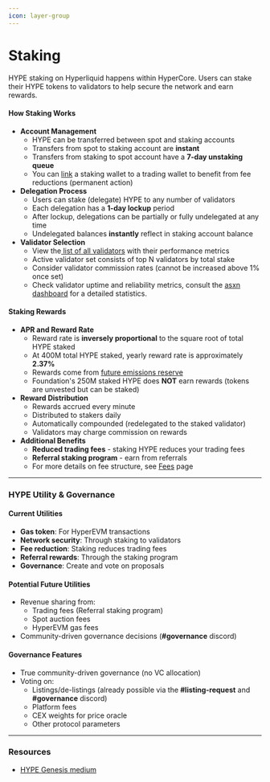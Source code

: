 ```yaml
---
icon: layer-group
---
```


# Staking

HYPE staking on Hyperliquid happens within HyperCore. Users can stake their HYPE tokens to validators to help secure the network and earn rewards.

#### How Staking Works

* **Account Management**
  * HYPE can be transferred between spot and staking accounts
  * Transfers from spot to staking account are **instant**
  * Transfers from staking to spot account have a **7-day unstaking queue**
  * You can [link](https://hyperliquid.gitbook.io/hyperliquid-docs/trading/fees#staking-linking) a staking wallet to a trading wallet to benefit from fee reductions (permanent action)
* **Delegation Process**
  * Users can stake (delegate) HYPE to any number of validators
  * Each delegation has a **1-day lockup** period
  * After lockup, delegations can be partially or fully undelegated at any time
  * Undelegated balances **instantly** reflect in staking account balance
* **Validator Selection**
  * View the[ list of all validators](https://app.hyperliquid.xyz/staking) with their performance metrics
  * Active validator set consists of top N validators by total stake
  * Consider validator commission rates (cannot be increased above 1% once set)
  * Check validator uptime and reliability metrics, consult the [asxn dashboard](https://data.asxn.xyz/dashboard/hype-staking) for a detailed statistics.

#### Staking Rewards

* **APR and Reward Rate**
  * Reward rate is **inversely proportional** to the square root of total HYPE staked
  * At 400M total HYPE staked, yearly reward rate is approximately **2.37%**
  * Rewards come from [future emissions reserve](../../guide/user-guide/airdrop.md#id-1.-why-farm-hl)
  * Foundation's 250M staked HYPE does **NOT** earn rewards (tokens are unvested but can be staked)
* **Reward Distribution**
  * Rewards accrued every minute
  * Distributed to stakers daily
  * Automatically compounded (redelegated to the staked validator)
  * Validators may charge commission on rewards
* **Additional Benefits**
  * **Reduced trading fees** - staking HYPE reduces your trading fees
  * **Referral staking program** - earn from referrals
  * For more details on fee structure, see [Fees](../hypercore/dex/clearinghouse/fees.md) page

***

### HYPE Utility & Governance

#### Current Utilities

* **Gas token**: For HyperEVM transactions
* **Network security**: Through staking to validators
* **Fee reduction**: Staking reduces trading fees
* **Referral rewards**: Through the staking program
* **Governance**: Create and vote on proposals

#### Potential Future Utilities

* Revenue sharing from:
  * Trading fees (Referral staking program)
  * Spot auction fees
  * HyperEVM gas fees
* Community-driven governance decisions (**#governance** discord)

#### Governance Features

* True community-driven governance (no VC allocation)
* Voting on:
  * Listings/de-listings (already possible via the **#listing-request** and **#governance** discord)
  * Platform fees
  * CEX weights for price oracle
  * Other protocol parameters

***

### Resources <a href="#resources" id="resources"></a>

* [HYPE Genesis medium](https://hyperfnd.medium.com/hype-genesis-1830a4dc2e3f)
